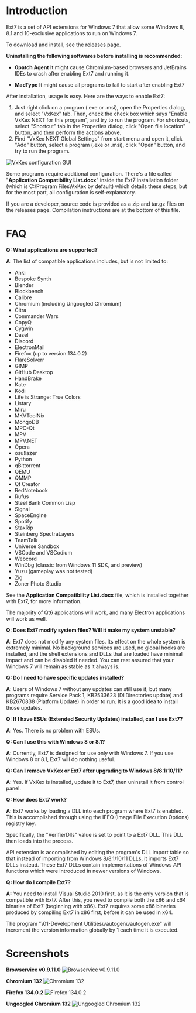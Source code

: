 Introduction
============

Ext7 is a set of API extensions for Windows 7 that allow some Windows 8, 8.1 and 10-exclusive applications to run on Windows 7.

To download and install, see the [releases page](https://github.com/tester9071348/Ext7/releases).

**Uninstalling the following softwares before installing is recommended:**

- **0patch Agent**
It might cause Chromium-based browsers and JetBrains IDEs to crash after enabling Ext7 and running it.

- **MacType**
It might cause all programs to fail to start after enabling Ext7

After installation, usage is easy. Here are the ways to enable Ext7:
1. Just right click on a program (.exe or .msi), open the Properties dialog, and select "VxKex" tab. Then, check the check box which says "Enable VxKex NEXT for this program", and try to run the program. For shortcuts, select "Shortcut" tab in the Properties dialog, click "Open file location" button, and then perform the actions above.
2. Find "VxKex NEXT Global Settings" from start menu and open it, click "Add" button, select a program (.exe or .msi), click "Open" button, and try to run the program.

![VxKex configuration GUI](/example-screenshot.png)

Some programs require additional configuration. There's a file called "**Application Compatibility List.docx**" inside the Ext7 installation folder (which is C:\Program Files\VxKex by default) which details these steps, but for the most part, all configuration is self-explanatory.

If you are a developer, source code is provided as a zip and tar.gz files on the releases page. Compilation
instructions are at the bottom of this file.

FAQ
===

**Q: What applications are supported?**

**A**: The list of compatible applications includes, but is not limited to:

- Anki
- Bespoke Synth
- Blender
- Blockbench
- Calibre
- Chromium (including Ungoogled Chromium)
- Citra
- Commander Wars
- CopyQ
- Cygwin
- Dasel
- Discord
- ElectronMail
- Firefox (up to version 134.0.2)
- FlareSolverr
- GIMP
- GitHub Desktop
- HandBrake
- Kate
- Kodi
- Life is Strange: True Colors
- Listary
- Miru
- MKVToolNix
- MongoDB
- MPC-Qt
- MPV
- MPV.NET
- Opera
- osu!lazer
- Python
- qBittorrent
- QEMU
- QMMP
- Qt Creator
- RedNotebook
- Rufus
- Steel Bank Common Lisp
- Signal
- SpaceEngine
- Spotify
- StaxRip
- Steinberg SpectraLayers
- TeamTalk
- Universe Sandbox
- VSCode and VSCodium
- Webcord
- WinDbg (classic from Windows 11 SDK, and preview)
- Yuzu (gameplay was not tested)
- Zig
- Zoner Photo Studio

See the **Application Compatibility List.docx** file, which is installed together with Ext7, for more information.

The majority of Qt6 applications will work, and many Electron applications will work as well.

**Q: Does Ext7 modify system files? Will it make my system unstable?**

**A**: Ext7 does not modify any system files. Its effect on the whole system is extremely minimal. No background services are used, no global hooks are installed, and the shell extensions and DLLs that are loaded have minimal impact and can be disabled if needed. You can rest assured that your Windows 7 will remain as stable as it always is.

**Q: Do I need to have specific updates installed?**

**A**: Users of Windows 7 without any updates can still use it, but many programs require Service Pack 1, KB2533623 (DllDirectories update) and KB2670838 (Platform Update) in order to run. It is a good idea to install those updates.

**Q: If I have ESUs (Extended Security Updates) installed, can I use Ext7?**

**A**: Yes. There is no problem with ESUs.

**Q: Can I use this with Windows 8 or 8.1?**

**A**: Currently, Ext7 is designed for use only with Windows 7. If you use Windows 8 or 8.1, Ext7 will do nothing useful.

**Q: Can I remove VxKex or Ext7 after upgrading to Windows 8/8.1/10/11?**

**A**: Yes. If VxKex is installed, update it to Ext7, then uninstall it from control panel.

**Q: How does Ext7 work?**

**A**: Ext7 works by loading a DLL into each program where Ext7 is enabled. This is accomplished through using the IFEO (Image File Execution Options) registry key.

Specifically, the "VerifierDlls" value is set to point to a Ext7 DLL. This DLL then loads into the process.

API extension is accomplished by editing the program's DLL import table so that instead of importing from Windows 8/8.1/10/11 DLLs, it imports Ext7 DLLs instead. These Ext7 DLLs contain implementations of Windows API functions which were introduced in newer versions of Windows.

**Q: How do I compile Ext7?**

**A:** You need to install Visual Studio 2010 first, as it is the only version that is
compatible with Ext7. After this, you need to compile both the x86 and x64
binaries of Ext7 (beginning with x86). Ext7 requires some x86 binaries
produced by compiling Ext7 in x86 first, before it can be used in x64.

The program "\01-Development Utilities\vautogen\vautogen.exe" will increment the version
information globally by 1 each time it is executed.

<!--KexPathCch -> KexDll -> KexGui -> KexW32ML -> KxCfgHlp -> KxAdvapi -> KxBase -> KxCom -> KxCrt -> KxCryp -> KxDx -> KxMi -> KxNet -> KxNt -> KxUia -> KxUser -> CpiwBypa -> KexCfg -> KexShlEx -> VxKexLdr -> VxlView -> KexSetup

Ignore any warnings-->

Screenshots
============
**Browservice v0.9.11.0**
![Browservice v0.9.11.0](/bs.png)

**Chromium 132**
![Chromium 132](/ch.png)

**Firefox 134.0.2**
![Firefox 134.0.2](/ff.png)

**Ungoogled Chromium 132**
![Ungoogled Chromium 132](/uc.png)
